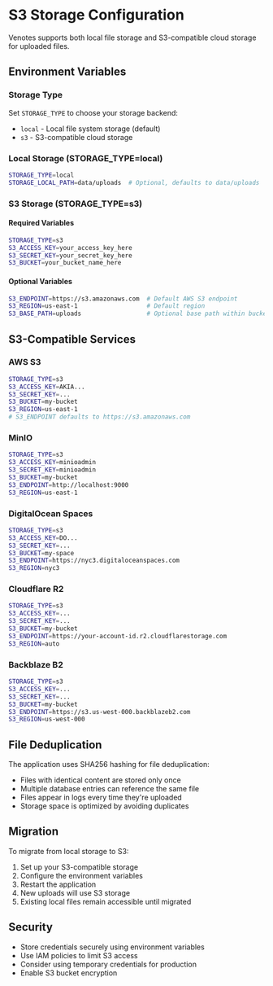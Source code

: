 # S3 Storage Configuration

Venotes supports both local file storage and S3-compatible cloud storage for uploaded files.

## Environment Variables

### Storage Type
Set `STORAGE_TYPE` to choose your storage backend:
- `local` - Local file system storage (default)
- `s3` - S3-compatible cloud storage

### Local Storage (STORAGE_TYPE=local)
```bash
STORAGE_TYPE=local
STORAGE_LOCAL_PATH=data/uploads  # Optional, defaults to data/uploads
```

### S3 Storage (STORAGE_TYPE=s3)

#### Required Variables
```bash
STORAGE_TYPE=s3
S3_ACCESS_KEY=your_access_key_here
S3_SECRET_KEY=your_secret_key_here
S3_BUCKET=your_bucket_name_here
```

#### Optional Variables
```bash
S3_ENDPOINT=https://s3.amazonaws.com  # Default AWS S3 endpoint
S3_REGION=us-east-1                   # Default region
S3_BASE_PATH=uploads                  # Optional base path within bucket
```

## S3-Compatible Services

### AWS S3
```bash
STORAGE_TYPE=s3
S3_ACCESS_KEY=AKIA...
S3_SECRET_KEY=...
S3_BUCKET=my-bucket
S3_REGION=us-east-1
# S3_ENDPOINT defaults to https://s3.amazonaws.com
```

### MinIO
```bash
STORAGE_TYPE=s3
S3_ACCESS_KEY=minioadmin
S3_SECRET_KEY=minioadmin
S3_BUCKET=my-bucket
S3_ENDPOINT=http://localhost:9000
S3_REGION=us-east-1
```

### DigitalOcean Spaces
```bash
STORAGE_TYPE=s3
S3_ACCESS_KEY=DO...
S3_SECRET_KEY=...
S3_BUCKET=my-space
S3_ENDPOINT=https://nyc3.digitaloceanspaces.com
S3_REGION=nyc3
```

### Cloudflare R2
```bash
STORAGE_TYPE=s3
S3_ACCESS_KEY=...
S3_SECRET_KEY=...
S3_BUCKET=my-bucket
S3_ENDPOINT=https://your-account-id.r2.cloudflarestorage.com
S3_REGION=auto
```

### Backblaze B2
```bash
STORAGE_TYPE=s3
S3_ACCESS_KEY=...
S3_SECRET_KEY=...
S3_BUCKET=my-bucket
S3_ENDPOINT=https://s3.us-west-000.backblazeb2.com
S3_REGION=us-west-000
```

## File Deduplication

The application uses SHA256 hashing for file deduplication:
- Files with identical content are stored only once
- Multiple database entries can reference the same file
- Files appear in logs every time they're uploaded
- Storage space is optimized by avoiding duplicates

## Migration

To migrate from local storage to S3:
1. Set up your S3-compatible storage
2. Configure the environment variables
3. Restart the application
4. New uploads will use S3 storage
5. Existing local files remain accessible until migrated

## Security

- Store credentials securely using environment variables
- Use IAM policies to limit S3 access
- Consider using temporary credentials for production
- Enable S3 bucket encryption
